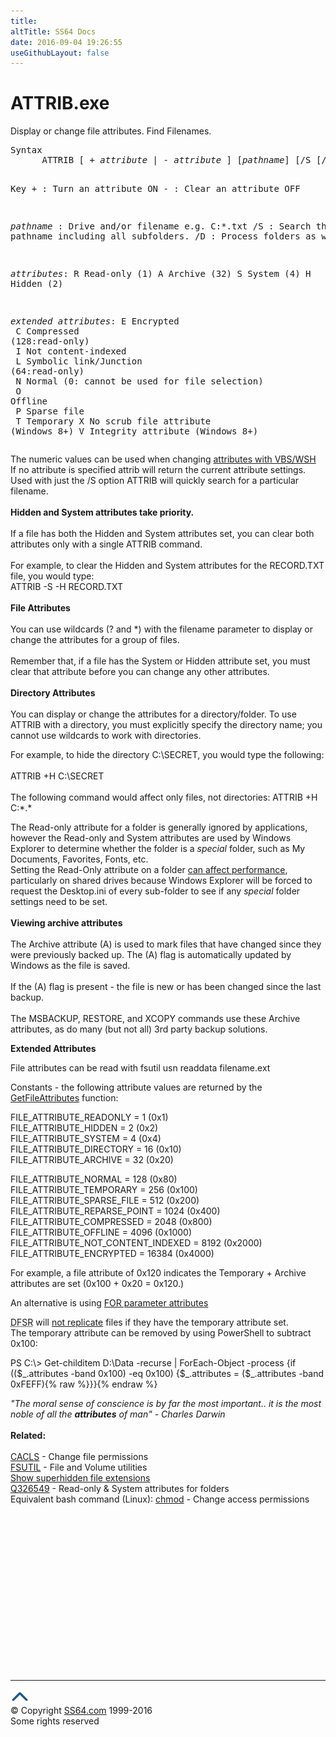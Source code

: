 ```yaml
---
title:
altTitle: SS64 Docs
date: 2016-09-04 19:26:55
useGithubLayout: false
---
```

<!-- #BeginLibraryItem "/Library/head_nt.lbi" --><!-- #EndLibraryItem --><h1>ATTRIB.exe</h1>  
<p>Display or change file attributes. Find Filenames.
</p><pre>Syntax
      ATTRIB [ + <i>attribute</i> | - <i>attribute</i> ] [<i>pathname</i>] [/S [/D]]

Key
     +    : Turn an attribute ON
     -    : Clear an attribute OFF

 <i>pathname</i> : Drive and/or filename e.g. C:\*.txt
    /S    : Search the pathname including all subfolders.
    /D    : Process folders as well

   <i>attributes</i>: 
        R  Read-only (1)
        A  Archive (32)
        S  System (4)
        H  Hidden (2)

   <i>extended attributes</i>:
        E  Encrypted<br>        C  Compressed (128:read-only)<br>        I  Not content-indexed<br>        L  Symbolic link/Junction (64:read-only)<br>        N  Normal (0: cannot be used for file selection)<br>        O  Offline<br>        P  Sparse file<br>        T  Temporary 
        X  No scrub file attribute (Windows 8+)
        V  Integrity attribute (Windows 8+)</pre>
<p>The numeric values can be used when changing <a href="http://msdn.microsoft.com/en-us/library/aa242866.aspx">attributes with VBS/WSH</a><br>
If no attribute is specified attrib will return the current 
  attribute settings. Used with just the /S option ATTRIB will quickly search 
  for a particular filename.<br>
  <b><br>
  Hidden and System attributes take priority. </b><br>
  <br>
  If a file has both the Hidden and System attributes set, you can clear both 
  attributes only with a single ATTRIB command. <br>
  <br>
  For example, to clear the Hidden and System attributes for the RECORD.TXT file, 
  you would type: <br>
  <span class="code">ATTRIB -S -H RECORD.TXT</span> <br>
  <br>
  <b>File Attributes</b><br>
  <br>
  You can use wildcards (? and *) with the filename parameter to display or change 
  the attributes for a group of files. <br>
  <br>
  Remember that, if a file has the System or Hidden attribute set, you must clear 
that attribute before you can change any other attributes.<br>
  <br>
  <b>Directory Attributes </b><br>
  <br>
You can display or change the attributes for a directory/folder. To use ATTRIB with 
a directory, you must explicitly specify the directory name; you cannot use 
wildcards to work with directories. </p>
<p>For example, to hide the directory C:\SECRET, you would type the following: <br>
  <br>
  <span class="code">ATTRIB +H C:\SECRET </span><br>
  <br>
The following command would affect only files, not directories: <span class="code">ATTRIB +H C:*.* </span></p>
<p>The Read-only attribute for a folder is generally ignored by applications, however the Read-only and System attributes are used by Windows Explorer to determine whether the folder is a <i>special</i> folder, such as My Documents, Favorites, Fonts, etc. <br>
Setting the Read-Only attribute on a folder <a href="https://support.microsoft.com/kb/326549">can affect performance</a>, particularly on shared drives because Windows Explorer will be forced to request the Desktop.ini of every sub-folder to see if any <i>special</i> folder settings need to be set.<br>
  <br>
  <b>Viewing archive attributes </b><br>
  <br>
  The Archive attribute (A) is used to mark files that have changed since they 
  were previously backed up. The (A) flag is automatically updated by Windows 
  as the file is saved.<br>
  <br>
  If the (A) flag is present - the file is new or has been changed since the last 
  backup. <br>
  <br>
  The MSBACKUP, RESTORE, and XCOPY commands use these Archive attributes, as do 
many (but not all) 3rd party backup solutions.</p>
<p><b><a id="attributes"></a>Extended Attributes</b></p>
<p>File attributes  can be read with <span class="code">fsutil usn readdata filename.ext</span> </p>
<p>Constants - the following attribute values are returned by the <a href="http://msdn.microsoft.com/en-us/library/gg258117%28v=vs.85%29.aspx">GetFileAttributes</a> function: </p>
<p>FILE_ATTRIBUTE_READONLY = 1 (<span class="code">0x1</span>)<br>
FILE_ATTRIBUTE_HIDDEN = 2 (<span class="code">0x2</span>)<br>
FILE_ATTRIBUTE_SYSTEM = 4 (<span class="code">0x4</span>)<br>
FILE_ATTRIBUTE_DIRECTORY = 16 (<span class="code">0x10</span>)<br>
FILE_ATTRIBUTE_ARCHIVE = 32 (<span class="code">0x20</span>)<br>

FILE_ATTRIBUTE_NORMAL = 128 (<span class="code">0x80</span>)<br>
FILE_ATTRIBUTE_TEMPORARY = 256  (<span class="code">0x100</span>)<br>
FILE_ATTRIBUTE_SPARSE_FILE = 512  (<span class="code">0x200</span>)<br>
FILE_ATTRIBUTE_REPARSE_POINT = 1024  (<span class="code">0x400</span>)<br>
FILE_ATTRIBUTE_COMPRESSED = 2048  (<span class="code">0x800</span>)<br>
FILE_ATTRIBUTE_OFFLINE = 4096  (<span class="code">0x1000</span>)<br>
FILE_ATTRIBUTE_NOT_CONTENT_INDEXED = 8192  (<span class="code">0x2000</span>)<br>
FILE_ATTRIBUTE_ENCRYPTED = 16384 (<span class="code">0x4000</span>)</p>
<p>For example, a file attribute of <span class="code">0x120</span> indicates the Temporary + Archive attributes are set (0x100 + 0x20 = 0x120.)</p>
<p>An alternative is using <a href="syntax-args.html#attributes">FOR parameter attributes</a></p>
<p><abbr title="Distributed File System Replication">DFSR</abbr> will <a href="http://social.technet.microsoft.com/Forums/en/winserverfiles/thread/9164f02c-b81b-477a-b9b3-e71dcd10248e">not replicate</a> files if they have the temporary attribute set.<br> 
The temporary attribute can be removed by using PowerShell to subtract <span class="code">0x100</span>:</p>
<p class="code">PS C:\&gt; Get-childitem D:\Data -recurse | ForEach-Object -process {if (($_.attributes -band 0x100) -eq 0x100) {$_.attributes = ($_.attributes -band 0xFEFF){% raw %}}}{% endraw %} </p>
<p><i class="quote">"The moral sense of conscience is by far the most important.. it is the most noble of all the <b>attributes</b> of man" - Charles Darwin</i><br>
<br>
<b>Related:</b><br>
<br>
<a href="cacls.html">CACLS</a> - Change file permissions<br>
<a href="fsutil.html">FSUTIL</a> - File and Volume utilities<br>
<a href="superhidden.html">Show superhidden file extensions</a> <br>
<a href="https://support.microsoft.com/kb/326549">Q326549</a> - Read-only &amp; System attributes for folders<br>
Equivalent bash command (Linux): <a href="../bash/chmod.html">chmod</a> - Change access permissions</p><!-- #BeginLibraryItem "/Library/foot_nt.lbi" --><p><script async="" src="//pagead2.googlesyndication.com/pagead/js/adsbygoogle.js"></script>
<!-- windows300 -->
<ins class="adsbygoogle" style="display:inline-block;width:300px;height:250px" data-ad-client="ca-pub-6140977852749469" data-ad-slot="7649547908"></ins>
<script>
(adsbygoogle = window.adsbygoogle || []).push({});
</script></p>
<hr>
<div id="bl" class="footer"><a href="#"><img src="../images/top.png" width="30" height="22" alt="Back to the Top"></a></div>
<div id="br" class="footer, tagline">© Copyright <a href="http://ss64.com/">SS64.com</a> 1999-2016<br>
Some rights reserved</div><!-- #EndLibraryItem -->

